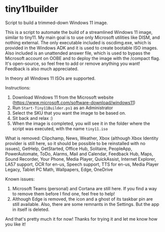 # tiny11builder

Script to build a trimmed-down Windows 11 image.

This is a script to automate the build of a streamlined Windows 11 image, similar to tiny11.
My main goal is to use only Microsoft utilities like DISM, and nothing external. The only executable included is oscdimg.exe, which is provided in the Windows ADK and it is used to create bootable ISO images. Also included is an unattended answer file, which is used to bypass the Microsoft account on OOBE and to deploy the image with the /compact flag.
It's open-source, so feel free to add or remove anything you want! Feedback is also much appreciated.

In theory all Windows 11 ISOs are supported.

Instructions:

1. Download Windows 11 from the Microsoft website (<https://www.microsoft.com/software-download/windows11>)
2. Run `Start-Tiny11Builder.ps1` as an Administrator
3. Select the SKU that you want the image to be based on.
4. Sit back and relax :)
5. When the image is completed, you will see it in the folder where the script was executed, with the name `tiny11.iso`

What is removed:
Clipchamp,
News,
Weather,
Xbox (although Xbox Identity provider is still here, so it should be possible to be reinstalled with no issues),
GetHelp,
GetStarted,
Office Hub,
Solitaire,
PeopleApp,
PowerAutomate,
ToDo,
Alarms,
Mail and Calendar,
Feedback Hub,
Maps,
Sound Recorder,
Your Phone,
Media Player,
QuickAssist,
Internet Explorer,
LA57 support,
OCR for en-us,
Speech support,
TTS for en-us,
Media Player Legacy,
Tablet PC Math,
Wallpapers,
Edge,
OneDrive

Known issues:

1. Microsoft Teams (personal) and Cortana are still here. If you find a way to remove them before I find one, feel free to help!
2. Although Edge is removed, the icon and a ghost of its taskbar pin are still available. Also, there are some remnants in the Settings. But the app in itself is deleted.

And that's pretty much it for now!
Thanks for trying it and let me know how you like it!
